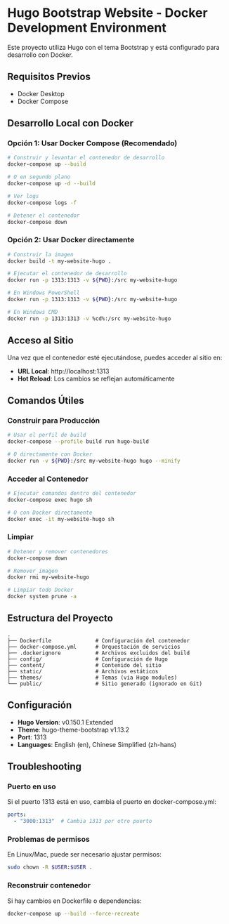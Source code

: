 # Hugo Bootstrap Website - Docker Development Environment

Este proyecto utiliza Hugo con el tema Bootstrap y está configurado para desarrollo con Docker.

## Requisitos Previos

- Docker Desktop
- Docker Compose

## Desarrollo Local con Docker

### Opción 1: Usar Docker Compose (Recomendado)

```bash
# Construir y levantar el contenedor de desarrollo
docker-compose up --build

# O en segundo plano
docker-compose up -d --build

# Ver logs
docker-compose logs -f

# Detener el contenedor
docker-compose down
```

### Opción 2: Usar Docker directamente

```bash
# Construir la imagen
docker build -t my-website-hugo .

# Ejecutar el contenedor de desarrollo
docker run -p 1313:1313 -v ${PWD}:/src my-website-hugo

# En Windows PowerShell
docker run -p 1313:1313 -v ${PWD}:/src my-website-hugo

# En Windows CMD
docker run -p 1313:1313 -v %cd%:/src my-website-hugo
```

## Acceso al Sitio

Una vez que el contenedor esté ejecutándose, puedes acceder al sitio en:

- **URL Local**: http://localhost:1313
- **Hot Reload**: Los cambios se reflejan automáticamente

## Comandos Útiles

### Construir para Producción

```bash
# Usar el perfil de build
docker-compose --profile build run hugo-build

# O directamente con Docker
docker run -v ${PWD}:/src my-website-hugo hugo --minify
```

### Acceder al Contenedor

```bash
# Ejecutar comandos dentro del contenedor
docker-compose exec hugo sh

# O con Docker directamente
docker exec -it my-website-hugo sh
```

### Limpiar

```bash
# Detener y remover contenedores
docker-compose down

# Remover imagen
docker rmi my-website-hugo

# Limpiar todo Docker
docker system prune -a
```

## Estructura del Proyecto

```
.
├── Dockerfile              # Configuración del contenedor
├── docker-compose.yml      # Orquestación de servicios
├── .dockerignore           # Archivos excluidos del build
├── config/                 # Configuración de Hugo
├── content/                # Contenido del sitio
├── static/                 # Archivos estáticos
├── themes/                 # Temas (via Hugo modules)
└── public/                 # Sitio generado (ignorado en Git)
```

## Configuración

- **Hugo Version**: v0.150.1 Extended
- **Theme**: hugo-theme-bootstrap v1.13.2
- **Port**: 1313
- **Languages**: English (en), Chinese Simplified (zh-hans)

## Troubleshooting

### Puerto en uso

Si el puerto 1313 está en uso, cambia el puerto en docker-compose.yml:

```yaml
ports:
  - "3000:1313"  # Cambia 1313 por otro puerto
```

### Problemas de permisos

En Linux/Mac, puede ser necesario ajustar permisos:

```bash
sudo chown -R $USER:$USER .
```

### Reconstruir contenedor

Si hay cambios en Dockerfile o dependencias:

```bash
docker-compose up --build --force-recreate
```

